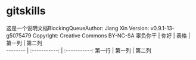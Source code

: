 # gitskills

这是一个说明文档BlockingQueueAuthor:	Jiang Xin
Version:	v0.9.1-13-g5075479
Copyright:	Creative Commons BY-NC-SA
辜负你干 |  你好   |
表格      | 第一列     | 第二列     
 -------- | :-----------:  | :-----------: 
 第一行     | 第一列     | 第二列
